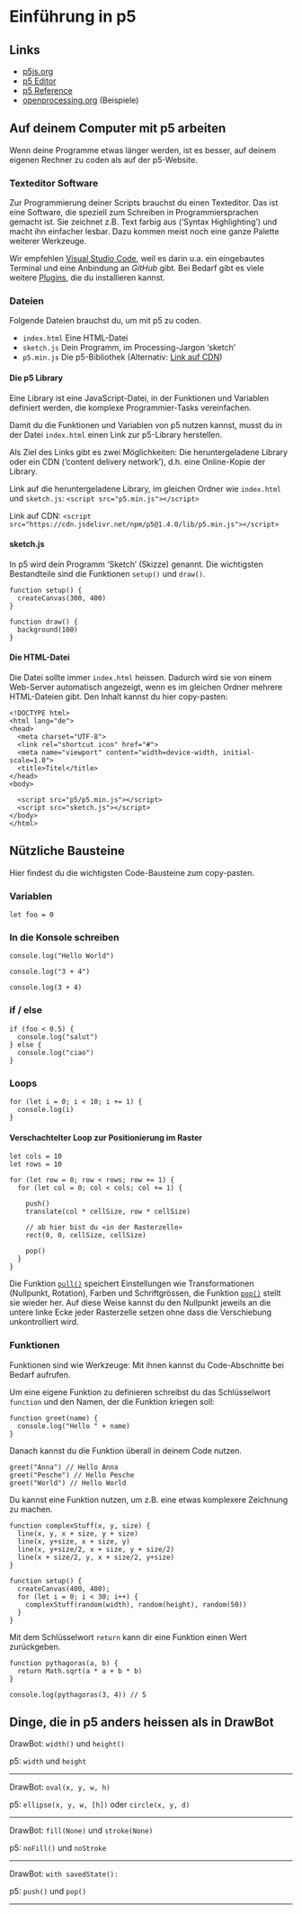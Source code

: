 # Einführung in p5

## Links

- [p5js.org](https://p5js.org)
- [p5 Editor](https://editor.p5js.org/)
- [p5 Reference](https://p5js.org/reference/)
- [openprocessing.org](https://openprocessing.org/) (Beispiele)

## Auf deinem Computer mit p5 arbeiten

Wenn deine Programme etwas länger werden, ist es besser, auf deinem eigenen Rechner zu coden als auf der p5-Website.

### Texteditor Software

Zur Programmierung deiner Scripts brauchst du einen Texteditor. Das ist eine Software, die speziell zum Schreiben in Programmiersprachen gemacht ist. Sie zeichnet z.B. Text farbig aus (‘Syntax Highlighting’) und macht ihn einfacher lesbar. Dazu kommen meist noch eine ganze Palette weiterer Werkzeuge.

Wir empfehlen [Visual Studio Code](https://code.visualstudio.com/), weil es darin u.a. ein eingebautes Terminal und eine Anbindung an *GitHub* gibt. Bei Bedarf gibt es viele weitere [Plugins](https://marketplace.visualstudio.com/), die du installieren kannst.

### Dateien

Folgende Dateien brauchst du, um mit p5 zu coden.

- `index.html` Eine HTML-Datei
- `sketch.js` Dein Programm, im Processing-Jargon ‘sketch’
- `p5.min.js` Die p5-Bibliothek (Alternativ: [Link auf CDN](https://cdn.jsdelivr.net/npm/p5@1.4.0/lib/p5.min.js))

#### Die p5 Library

Eine Library ist eine JavaScript-Datei, in der Funktionen und Variablen definiert werden, die komplexe Programmier-Tasks vereinfachen.

Damit du die Funktionen und Variablen von p5 nutzen kannst, musst du in der Datei `index.html` einen Link zur p5-Library herstellen.

Als Ziel des Links gibt es zwei Möglichkeiten: Die heruntergeladene Library oder ein CDN (‘content delivery network’), d.h. eine Online-Kopie der Library.

Link auf die heruntergeladene Library, im gleichen Ordner wie `index.html` und `sketch.js`: `<script src="p5.min.js"></script>`

Link auf CDN: `<script src="https://cdn.jsdelivr.net/npm/p5@1.4.0/lib/p5.min.js"></script>`

#### sketch.js

In p5 wird dein Programm ‘Sketch’ (Skizze) genannt. Die wichtigsten Bestandteile sind die Funktionen `setup()` und `draw()`.

```
function setup() {
  createCanvas(300, 400)
}

function draw() {
  background(100)
}
```

#### Die HTML-Datei

Die Datei sollte immer `index.html` heissen. Dadurch wird sie von einem Web-Server automatisch angezeigt, wenn es im gleichen Ordner mehrere HTML-Dateien gibt. Den Inhalt kannst du hier copy-pasten:

```
<!DOCTYPE html>
<html lang="de">
<head>
  <meta charset="UTF-8">
  <link rel="shortcut icon" href="#">
  <meta name="viewport" content="width=device-width, initial-scale=1.0">
  <title>Titel</title>
</head>
<body>
  
  <script src="p5/p5.min.js"></script>
  <script src="sketch.js"></script>
</body>
</html>
```

## Nützliche Bausteine

Hier findest du die wichtigsten Code-Bausteine zum copy-pasten.

### Variablen

```
let foo = 0
```

### In die Konsole schreiben

```
console.log("Hello World")

console.log("3 + 4")

console.log(3 + 4)
```

### if / else

```
if (foo < 0.5) {
  console.log("salut")
} else {
  console.log("ciao")
}
```

### Loops

```
for (let i = 0; i < 10; i += 1) {
  console.log(i)
}
```

#### Verschachtelter Loop zur Positionierung im Raster

```
let cols = 10
let rows = 10

for (let row = 0; row < rows; row += 1) {
  for (let col = 0; col < cols; col += 1) {

    push()
    translate(col * cellSize, row * cellSize)

    // ab hier bist du «in der Rasterzelle»
    rect(0, 0, cellSize, cellSize)

    pop()
  }
}
```

Die Funktion [`pull()`](https://p5js.org/reference/#/p5/push) speichert Einstellungen wie Transformationen (Nullpunkt, Rotation), Farben und Schriftgrössen, die Funktion [`pop()`](https://p5js.org/reference/#/p5/pop) stellt sie wieder her. Auf diese Weise kannst du den Nullpunkt jeweils an die untere linke Ecke jeder Rasterzelle setzen ohne dass die Verschiebung unkontrolliert wird.

### Funktionen

Funktionen sind wie Werkzeuge: Mit ihnen kannst du Code-Abschnitte bei Bedarf aufrufen.

Um eine eigene Funktion zu definieren schreibst du das Schlüsselwort `function` und den Namen, der die Funktion kriegen soll:

```
function greet(name) {
  console.log("Hello " + name)
}
```

Danach kannst du die Funktion überall in deinem Code nutzen.

```
greet("Anna") // Hello Anna
greet("Pesche") // Hello Pesche
greet("World") // Hello World
```

Du kannst eine Funktion nutzen, um z.B. eine etwas komplexere Zeichnung zu machen.

```
function complexStuff(x, y, size) {
  line(x, y, x + size, y + size)
  line(x, y+size, x + size, y)
  line(x, y+size/2, x + size, y + size/2)
  line(x + size/2, y, x + size/2, y+size)
}

function setup() {
  createCanvas(400, 400);
  for (let i = 0; i < 30; i++) {
    complexStuff(random(width), random(height), random(50))
  }
}
```

Mit dem Schlüsselwort `return` kann dir eine Funktion einen Wert zurückgeben.

```
function pythagoras(a, b) {
  return Math.sqrt(a * a + b * b)
}

console.log(pythagoras(3, 4)) // 5
```

## Dinge, die in p5 anders heissen als in DrawBot

DrawBot: `width()` und `height()`

p5: `width` und `height`

---

DrawBot: `oval(x, y, w, h)`

p5: `ellipse(x, y, w, [h])` oder `circle(x, y, d)`

---

DrawBot: `fill(None)` und `stroke(None)`

p5: `noFill()` und `noStroke`

---

DrawBot: `with savedState():`

p5: `push()` und `pop()`

---

